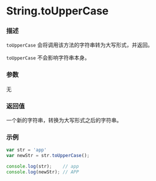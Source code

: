 # String.toUpperCase

### 描述

`toUpperCase` 会将调用该方法的字符串转为大写形式，并返回。

`toUpperCase` 不会影响字符串本身。

### 参数

无

### 返回值

一个新的字符串，转换为大写形式之后的字符串。

### 示例

```js
var str = 'app'
var newStr = str.toUpperCase();

console.log(str);    // app
console.log(newStr); // APP 
```
